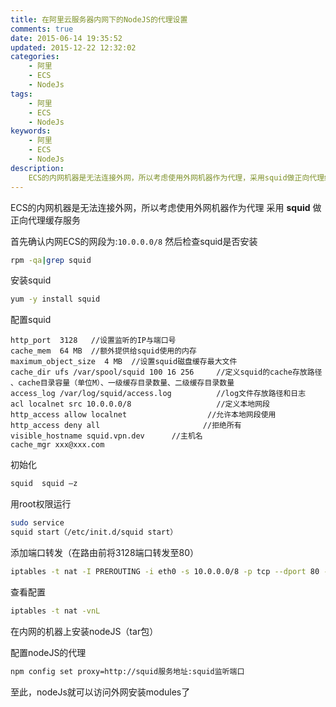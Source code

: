```yaml
---
title: 在阿里云服务器内网下的NodeJS的代理设置
comments: true
date: 2015-06-14 19:35:52
updated: 2015-12-22 12:32:02
categories:
    - 阿里
    - ECS
    - NodeJs
tags:
    - 阿里
    - ECS
    - NodeJs
keywords:
    - 阿里
    - ECS
    - NodeJs
description:
    ECS的内网机器是无法连接外网，所以考虑使用外网机器作为代理，采用squid做正向代理缓存服务
---
```


ECS的内网机器是无法连接外网，所以考虑使用外网机器作为代理
采用 __squid__ 做正向代理缓存服务

首先确认内网ECS的网段为:`10.0.0.0/8`
然后检查squid是否安装

```bash
rpm -qa|grep squid
```

安装squid

```bash  
yum -y install squid
```
配置squid

```
http_port  3128   //设置监听的IP与端口号
cache_mem  64 MB  //额外提供给squid使用的内存
maximum_object_size  4 MB  //设置squid磁盘缓存最大文件
cache_dir ufs /var/spool/squid 100 16 256     //定义squid的cache存放路径 、cache目录容量（单位M）、一级缓存目录数量、二级缓存目录数量
access_log /var/log/squid/access.log          //log文件存放路径和日志
acl localnet src 10.0.0.0/8                   //定义本地网段
http_access allow localnet                  //允许本地网段使用
http_access deny all                       //拒绝所有
visible_hostname squid.vpn.dev      //主机名
cache_mgr xxx@xxx.com
```
初始化

```bash
squid  squid –z
```
用root权限运行

```bash
sudo service 
squid start（/etc/init.d/squid start）
```
添加端口转发（在路由前将3128端口转发至80）

```bash
iptables -t nat -I PREROUTING -i eth0 -s 10.0.0.0/8 -p tcp --dport 80 -j REDIRECT --to-port 3128
```
查看配置

```bash
iptables -t nat -vnL
```
在内网的机器上安装nodeJS（tar包）

配置nodeJS的代理   
 
```bash
npm config set proxy=http://squid服务地址:squid监听端口
```
至此，nodeJs就可以访问外网安装modules了
